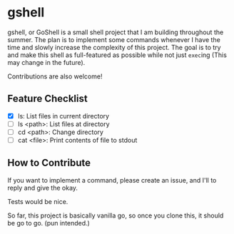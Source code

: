 # gshell

gshell, or GoShell is a small shell project that I am building throughout the summer. The plan is to implement some commands whenever I have the time and slowly increase the complexity of this project. The goal is to try and make this shell as full-featured as possible while not just `exec`ing (This may change in the future).

Contributions are also welcome!

## Feature Checklist

- [x] ls: List files in current directory
- [ ] ls \<path\>: List files at directory
- [ ] cd \<path\>: Change directory
- [ ] cat \<file\>: Print contents of file to stdout

## How to Contribute

If you want to implement a command, please create an issue, and I'll to reply and give the okay.

Tests would be nice.

So far, this project is basically vanilla go, so once you clone this, it should be go to go. (pun intended.)